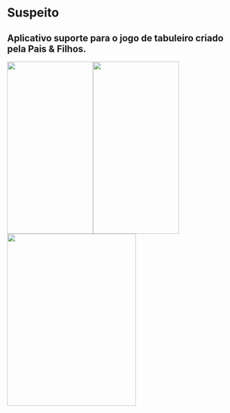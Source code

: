 

# Suspeito
## Aplicativo suporte para o jogo de tabuleiro criado pela Pais & Filhos.

<img src="https://user-images.githubusercontent.com/43748428/119558646-07d42180-bd78-11eb-8319-a4176cbdd1d7.jpeg" data-canonical-src="https://user-images.githubusercontent.com/43748428/119558646-07d42180-bd78-11eb-8319-a4176cbdd1d7.jpeg" width="200" height="400" /><img src="https://user-images.githubusercontent.com/43748428/119558649-099de500-bd78-11eb-90f9-53afcbcd8735.jpeg" data-canonical-src="https://user-images.githubusercontent.com/43748428/119558649-099de500-bd78-11eb-90f9-53afcbcd8735.jpeg" width="200" height="400" /><img src="https://user-images.githubusercontent.com/43748428/119557243-4d8fea80-bd76-11eb-8e63-42a4e32597b6.jpg" data-canonical-src="https://user-images.githubusercontent.com/43748428/119557243-4d8fea80-bd76-11eb-8e63-42a4e32597b6.jpg" width="300" height="400" />



